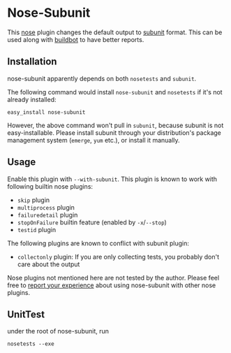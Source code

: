 Nose-Subunit
============

This [nose] plugin changes the default output to [subunit] format. This can be used along with [buildbot] to have better reports.

Installation
-------
nose-subunit apparently depends on both `nosetests` and `subunit`.

The following command would install `nose-subunit` and `nosetests` if it's not already installed:

	easy_install nose-subunit

However, the above command won't pull in `subunit`, because subunit is not easy-installable. Please install subunit through your distribution's package management system (`emerge`, `yum` etc.), or install it manually.

Usage
-----
Enable this plugin with `--with-subunit`. This plugin is known to work with following builtin nose plugins:

  - `skip` plugin
  - `multiprocess` plugin
  - `failuredetail` plugin
  - `stopOnFailure` builtin feature (enabled by `-x`/`--stop`)
  - `testid` plugin

The following plugins are known to conflict with subunit plugin:

  - `collectonly` plugin: If you are only collecting tests, you probably don't care about the output

Nose plugins not mentioned here are not tested by the author. Please feel free to [report your experience] about using nose-subunit with other nose plugins.

UnitTest
--------
under the root of nose-subunit, run

	nosetests --exe

  [nose]: http://somethingaboutorange.com/mrl/projects/nose/
  [subunit]: https://launchpad.net/subunit/
  [buildbot]: http://buildbot.net/
  [report your experience]: mailto:liucougar@gmail.com
